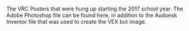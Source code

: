 The VRC Posters that were hung up starting the 2017 school year. The Adobe Photoshop file can be found here, in addition to the Audoesk Inventor file that was used to create the VEX bot image.
